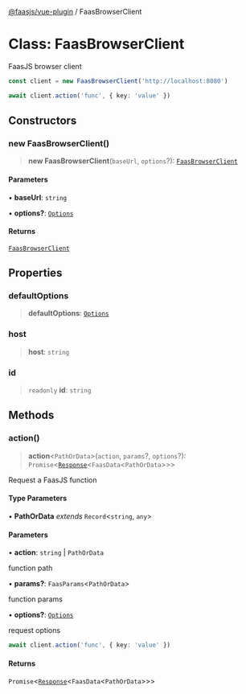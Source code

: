 [@faasjs/vue-plugin](../README.md) / FaasBrowserClient

# Class: FaasBrowserClient

FaasJS browser client

```ts
const client = new FaasBrowserClient('http://localhost:8080')

await client.action('func', { key: 'value' })
```

## Constructors

### new FaasBrowserClient()

> **new FaasBrowserClient**(`baseUrl`, `options`?): [`FaasBrowserClient`](FaasBrowserClient.md)

#### Parameters

• **baseUrl**: `string`

• **options?**: [`Options`](../type-aliases/Options.md)

#### Returns

[`FaasBrowserClient`](FaasBrowserClient.md)

## Properties

### defaultOptions

> **defaultOptions**: [`Options`](../type-aliases/Options.md)

### host

> **host**: `string`

### id

> `readonly` **id**: `string`

## Methods

### action()

> **action**\<`PathOrData`\>(`action`, `params`?, `options`?): `Promise`\<[`Response`](Response.md)\<`FaasData`\<`PathOrData`\>\>\>

Request a FaasJS function

#### Type Parameters

• **PathOrData** *extends* `Record`\<`string`, `any`\>

#### Parameters

• **action**: `string` \| `PathOrData`

function path

• **params?**: `FaasParams`\<`PathOrData`\>

function params

• **options?**: [`Options`](../type-aliases/Options.md)

request options
```ts
await client.action('func', { key: 'value' })
```

#### Returns

`Promise`\<[`Response`](Response.md)\<`FaasData`\<`PathOrData`\>\>\>

